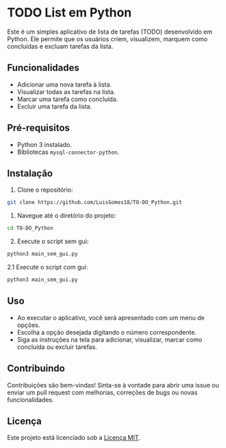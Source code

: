 # TODO List em Python

Este é um simples aplicativo de lista de tarefas (TODO) desenvolvido em Python. Ele permite que os usuários criem, visualizem, marquem como concluídas e excluam tarefas da lista.

## Funcionalidades

- Adicionar uma nova tarefa à lista.
- Visualizar todas as tarefas na lista.
- Marcar uma tarefa como concluída.
- Excluir uma tarefa da lista.

## Pré-requisitos

- Python 3 instalado.
- Bibliotecas `mysql-connector-python`.

## Instalação

1. Clone o repositório:

```bash
git clone https://github.com/LuisGomes18/TO-DO_Python.git
```

1. Navegue até o diretório do projeto:

```bash
cd TO-DO_Python
```

2. Execute o script sem gui:

```bash
python3 main_sem_gui.py
```

2.1 Execute o script com gui:
```bash
python3 main_sem_gui.py
```

## Uso

- Ao executar o aplicativo, você será apresentado com um menu de opções.
- Escolha a opção desejada digitando o número correspondente.
- Siga as instruções na tela para adicionar, visualizar, marcar como concluída ou excluir tarefas.

## Contribuindo

Contribuições são bem-vindas! Sinta-se à vontade para abrir uma issue ou enviar um pull request com melhorias, correções de bugs ou novas funcionalidades.

## Licença

Este projeto está licenciado sob a [Licença MIT](LICENSE).
